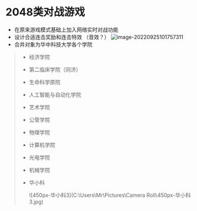 #  2048类对战游戏

* 在原来游戏模式基础上加入网络实时对战功能
* 设计合适连击奖励和连击特效                （音效？）                                                                                               ![image-20220925101757311](C:\Users\Mr\AppData\Roaming\Typora\typora-user-images\image-20220925101757311.png)
* 合并对象为华中科技大学各个学院

> * 经济学院
>
> * 第二临床学院（同济）
>
> * 生命科学原院
>
> * 人工智能与自动化学院
>
> * 艺术学院
>
> * 公管学院
>
> * 物理学院
>
> * 计算机学院
>
> * 光电学院
>
> * 机械学院
>
> * 华小科
>
>   ![450px-华小科3](C:\Users\Mr\Pictures\Camera Roll\450px-华小科3.jpg)

